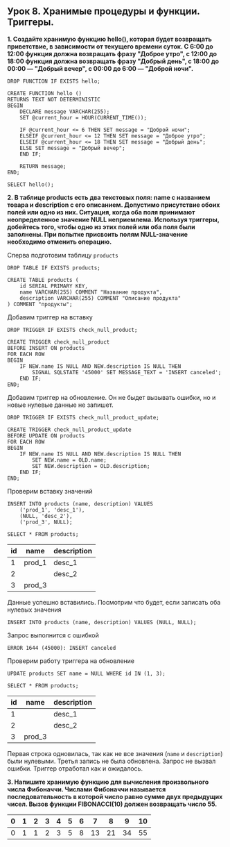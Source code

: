## Урок 8. Хранимые процедуры и функции. Триггеры.

**1. Создайте хранимую функцию hello(), которая будет возвращать приветствие, в зависимости от текущего времени суток. С 6:00 до 12:00 функция должна возвращать фразу "Доброе утро", с 12:00 до 18:00 функция должна возвращать фразу "Добрый день", с 18:00 до 00:00 — "Добрый вечер", с 00:00 до 6:00 — "Доброй ночи".**

```mysql
DROP FUNCTION IF EXISTS hello;

CREATE FUNCTION hello ()
RETURNS TEXT NOT DETERMINISTIC
BEGIN
	DECLARE message VARCHAR(255);
	SET @current_hour = HOUR(CURRENT_TIME());

	IF @current_hour <= 6 THEN SET message = "Доброй ночи";
	ELSEIF @current_hour <= 12 THEN SET message = "Доброе утро";
	ELSEIF @current_hour <= 18 THEN SET message = "Добрый день";
	ELSE SET message = "Добрый вечер";
	END IF;

	RETURN message;
END;

SELECT hello();
```

**2. В таблице products есть два текстовых поля: name с названием товара и description с его описанием. Допустимо присутствие обоих полей или одно из них. Ситуация, когда оба поля принимают неопределенное значение NULL неприемлема. Используя триггеры, добейтесь того, чтобы одно из этих полей или оба поля были заполнены. При попытке присвоить полям NULL-значение необходимо отменить операцию.**

Сперва подготовим таблицу `products`

```mysql
DROP TABLE IF EXISTS products;

CREATE TABLE products (
	id SERIAL PRIMARY KEY,
	name VARCHAR(255) COMMENT "Название продукта",
	description VARCHAR(255) COMMENT "Описание продукта"
) COMMENT "продукты";
```

Добавим триггер на вставку

```mysql
DROP TRIGGER IF EXISTS check_null_product;

CREATE TRIGGER check_null_product
BEFORE INSERT ON products
FOR EACH ROW
BEGIN
	IF NEW.name IS NULL AND NEW.description IS NULL THEN
		SIGNAL SQLSTATE '45000' SET MESSAGE_TEXT = 'INSERT canceled';
	END IF;
END;
```

Добавим триггер на обновление. Он не быдет вызывать ошибки, но и новые нулевые данные не запишет.

```mysql
DROP TRIGGER IF EXISTS check_null_product_update;

CREATE TRIGGER check_null_product_update
BEFORE UPDATE ON products
FOR EACH ROW
BEGIN
	IF NEW.name IS NULL AND NEW.description IS NULL THEN
		SET NEW.name = OLD.name;
		SET NEW.description = OLD.description;
	END IF;
END;
```

Проверим вставку значений

```mysql
INSERT INTO products (name, description) VALUES
	('prod_1', 'desc_1'),
	(NULL, 'desc_2'),
	('prod_3', NULL);

SELECT * FROM products;
```

| id  | name   | description |
| --- | ------ | ----------- |
| 1   | prod_1 | desc_1      |
| 2   |        | desc_2      |
| 3   | prod_3 |             |

Данные успешно вставились. Посмотрим что будет, если записать оба нулевых значения

```mysql
INSERT INTO products (name, description) VALUES (NULL, NULL);
```

Запрос выполнится с ошибкой

```mysql
ERROR 1644 (45000): INSERT canceled
```

Проверим работу триггера на обновление

```mysql
UPDATE products SET name = NULL WHERE id IN (1, 3);

SELECT * FROM products;
```

| id  | name   | description |
| --- | ------ | ----------- |
| 1   |        | desc_1      |
| 2   |        | desc_2      |
| 3   | prod_3 |             |

Первая строка одновилась, так как не все значения (`name` и `description`) были нулевыми. Третья запись не была обновлена. Запрос не вызвал ошибки. Триггер отработал как и ожидалось.

**3. Напишите хранимую функцию для вычисления произвольного числа Фибоначчи. Числами Фибоначчи называется последовательность в которой число равно сумме двух предыдущих чисел. Вызов функции FIBONACCI(10) должен возвращать число 55.**

| 0   | 1   | 2   | 3   | 4   | 5   | 6   | 7   | 8   | 9   | 10  |
| --- | --- | --- | --- | --- | --- | --- | --- | --- | --- | --- |
| 0   | 1   | 1   | 2   | 3   | 5   | 8   | 13  | 21  | 34  | 55  |
